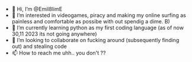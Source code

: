 - 👋 Hi, I’m @Emil8limE
- 👀 I’m interested in videogames, piracy and making my online surfing as painless and comfortable as possibe with out spendig a dime. B)
- 🌱 I’m currently learning python as my first coding language (as of now 30,11 2023 its not going anywhere)
- 💞️ I’m looking to collaborate on fucking around (subsequently finding out) and stealing code
- 📫 How to reach me uhh.. you don't ??

<!---
Emil8limE/Emil8limE is a ✨ special ✨ repository because its `README.md` (this file) appears on your GitHub profile.
You can click the Preview link to take a look at your changes.
--->
